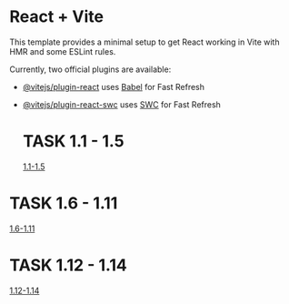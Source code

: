 # React + Vite

This template provides a minimal setup to get React working in Vite with HMR and some ESLint rules.

Currently, two official plugins are available:

- [@vitejs/plugin-react](https://github.com/vitejs/vite-plugin-react/blob/main/packages/plugin-react/README.md) uses [Babel](https://babeljs.io/) for Fast Refresh
- [@vitejs/plugin-react-swc](https://github.com/vitejs/vite-plugin-react-swc) uses [SWC](https://swc.rs/) for Fast Refresh

  <h1>TASK 1.1 - 1.5 </h1>
  <a href=https://github.com/FitriRibbit/vitejs-vite-3ojmdb_openfullstack_lesson_react_1.1_1.2/tree/main>1.1-1.5</a>
<h1>TASK 1.6 - 1.11 </h1>
  <a href=https://github.com/FitriRibbit/vitejs-vite-3ojmdb_openfullstack_lesson_react_1.1_1.2/tree/task_1.6-1.11>1.6-1.11</a>
<h1>TASK 1.12 - 1.14 </h1>
  <a href=https://github.com/FitriRibbit/vitejs-vite-3ojmdb_openfullstack_lesson_react_1.1_1.2/tree/task_1.12-1.14>1.12-1.14</a>

